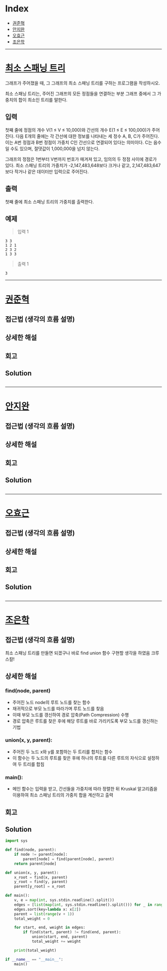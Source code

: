 # Index

+ [권준혁](#권준혁)
+ [안지완](#안지완)
+ [오효근](#오효근)
+ [조은학](#조은학)

---

# [최소 스패닝 트리](https://www.acmicpc.net/problem/1197)

그래프가 주어졌을 때, 그 그래프의 최소 스패닝 트리를 구하는 프로그램을 작성하시오.

최소 스패닝 트리는, 주어진 그래프의 모든 정점들을 연결하는 부분 그래프 중에서 그 가중치의 합이 최소인 트리를 말한다.

## 입력

첫째 줄에 정점의 개수 V(1 ≤ V ≤ 10,000)와 간선의 개수 E(1 ≤ E ≤ 100,000)가 주어진다. 다음 E개의 줄에는 각 간선에 대한 정보를 나타내는 세 정수 A, B, C가 주어진다. 이는 A번 정점과 B번 정점이 가중치 C인 간선으로 연결되어 있다는 의미이다. C는 음수일 수도 있으며, 절댓값이 1,000,000을 넘지 않는다.

그래프의 정점은 1번부터 V번까지 번호가 매겨져 있고, 임의의 두 정점 사이에 경로가 있다. 최소 스패닝 트리의 가중치가 -2,147,483,648보다 크거나 같고, 2,147,483,647보다 작거나 같은 데이터만 입력으로 주어진다.

## 출력

첫째 줄에 최소 스패닝 트리의 가중치를 출력한다.

## 예제

> 입력 1

```
3 3
1 2 1
2 3 2
1 3 3
```

> 출력 1

```
3
```

---

# [권준혁](https://github.com/tree-jhk)

## 접근법 (생각의 흐름 설명)

<!--문제를 풀며 생각의 흐름을 글로 작성-->

## 상세한 해설

<!--기술 면접을 면접관 앞에서 한다는 생각으로 설명-->
<!--시복도, 알고리즘 선택 이유 등-->

## 회고

<!--이런 유형은 이렇게 접근하면 좋겠다 (이유와 함께)-->

## Solution

<!--전체 코드 첨부-->

```python

```

---

# [안지완](https://github.com/synoti21)

## 접근법 (생각의 흐름 설명)

<!--문제를 풀며 생각의 흐름을 글로 작성-->

## 상세한 해설

<!--기술 면접을 면접관 앞에서 한다는 생각으로 설명-->
<!--시복도, 알고리즘 선택 이유 등-->

## 회고

<!--이런 유형은 이렇게 접근하면 좋겠다 (이유와 함께)-->

## Solution

<!--전체 코드 첨부-->

```python

```

---

# [오효근](https://github.com/Zerohertz)

## 접근법 (생각의 흐름 설명)

<!--문제를 풀며 생각의 흐름을 글로 작성-->

## 상세한 해설

<!--기술 면접을 면접관 앞에서 한다는 생각으로 설명-->
<!--시복도, 알고리즘 선택 이유 등-->

## 회고

<!--이런 유형은 이렇게 접근하면 좋겠다 (이유와 함께)-->

## Solution

<!--전체 코드 첨부-->

```python

```

---

# [조은학](https://github.com/choeunhak)

## 접근법 (생각의 흐름 설명)
<!--문제를 풀며 생각의 흐름을 글로 작성-->
최소 스패닝 트리를 만들면 되겠구나
바로 find union 함수 구현할 생각을 하였음
크루스칼!

## 상세한 해설
<!--기술 면접을 면접관 앞에서 한다는 생각으로 설명-->
<!--시복도, 알고리즘 선택 이유 등-->
### find(node, parent)
- 주어진 노드 node의 루트 노드를 찾는 함수
- 재귀적으로 부모 노드를 따라가며 루트 노드를 찾음
- 이때 부모 노드를 갱신하여 경로 압축(Path Compression) 수행 
- 경로 압축은 루트를 찾은 후에 해당 루트를 바로 가리키도록 부모 노드를 갱신하는 기법

### union(x, y, parent): 
- 주어진 두 노드 x와 y를 포함하는 두 트리를 합치는 함수
- 이 함수는 두 노드의 루트를 찾은 후에 하나의 루트를 다른 루트의 자식으로 설정하여 두 트리를 합침

### main(): 
- 메인 함수는 입력을 받고, 간선들을 가중치에 따라 정렬한 뒤 Kruskal 알고리즘을 이용하여 최소 스패닝 트리의 가중치 합을 계산하고 출력
## 회고
<!--이런 유형은 이렇게 접근하면 좋겠다 (이유와 함께)-->

## Solution
<!--전체 코드 첨부-->

```python
import sys

def find(node, parent):
    if node != parent[node]:
        parent[node] = find(parent[node], parent)
    return parent[node]

def union(x, y, parent):
    x_root = find(x, parent)
    y_root = find(y, parent)
    parent[y_root] = x_root

def main():
    v, e = map(int, sys.stdin.readline().split())
    edges = [list(map(int, sys.stdin.readline().split())) for _ in range(e)]
    edges.sort(key=lambda x: x[2])
    parent = list(range(v + 1))
    total_weight = 0

    for start, end, weight in edges:
        if find(start, parent) != find(end, parent):
            union(start, end, parent)
            total_weight += weight

    print(total_weight)

if __name__ == "__main__":
    main()
```
